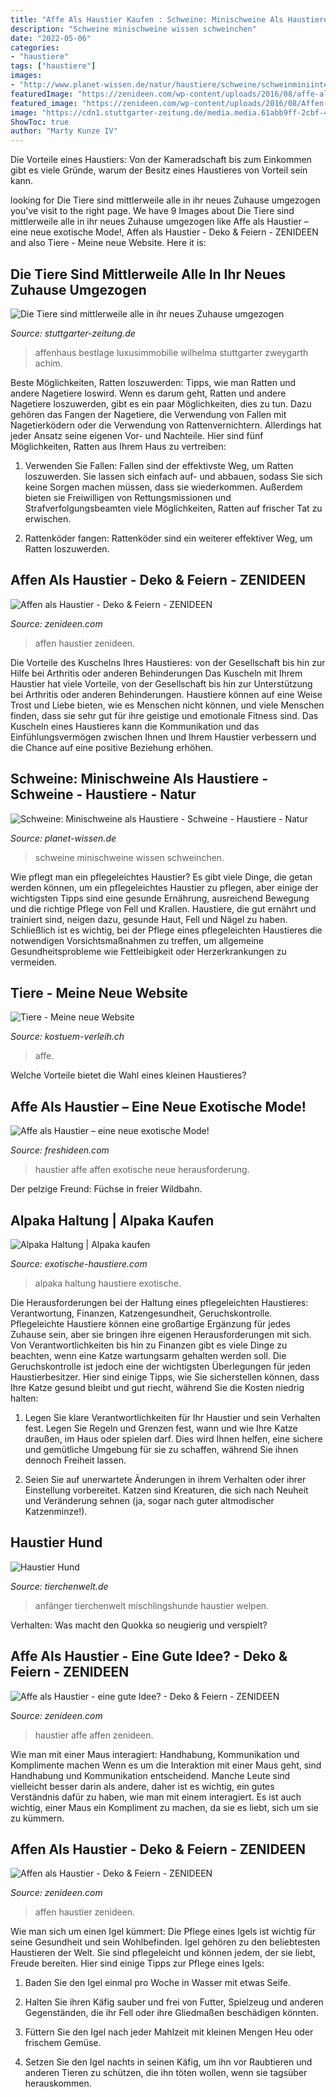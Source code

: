 ```yaml
---
title: "Affe Als Haustier Kaufen : Schweine: Minischweine Als Haustiere"
description: "Schweine minischweine wissen schweinchen"
date: "2022-05-06"
categories:
- "haustiere"
tags: ["haustiere"]
images:
- "http://www.planet-wissen.de/natur/haustiere/schweine/schweinminiinterfotogjpg100~_v-gseagaleriexl.jpg"
featuredImage: "https://zenideen.com/wp-content/uploads/2016/08/affe-als-haustier-7-800x533.jpg"
featured_image: "https://zenideen.com/wp-content/uploads/2016/08/Affen-als-Haustier-amazing-monkey-as-a-pet-7.jpg"
image: "https://cdn1.stuttgarter-zeitung.de/media.media.61abb9ff-2cbf-434a-9da5-4cc8ba94b7d5.original1024.jpg"
ShowToc: true
author: "Marty Kunze IV"
---
```



Die Vorteile eines Haustiers: Von der Kameradschaft bis zum Einkommen gibt es viele Gründe, warum der Besitz eines Haustieres von Vorteil sein kann.

	

		
looking for Die Tiere sind mittlerweile alle in ihr neues Zuhause umgezogen you've visit to the right page. We have 9 Images about Die Tiere sind mittlerweile alle in ihr neues Zuhause umgezogen like Affe als Haustier – eine neue exotische Mode!, Affen als Haustier - Deko &amp; Feiern - ZENIDEEN and also Tiere - Meine neue Website. Here it is:
		
    
## Die Tiere Sind Mittlerweile Alle In Ihr Neues Zuhause Umgezogen

<img loading=lazy src="https://cdn1.stuttgarter-zeitung.de/media.media.61abb9ff-2cbf-434a-9da5-4cc8ba94b7d5.original1024.jpg" onerror="this.onerror=null;this.src='https://tse4.mm.bing.net/th?id=OIP.IuPZZbLC2tB5sagwl5268gHaLR&amp;pid=15.1';" alt="Die Tiere sind mittlerweile alle in ihr neues Zuhause umgezogen">

_Source: stuttgarter-zeitung.de_

>affenhaus bestlage luxusimmobilie wilhelma stuttgarter zweygarth achim. 

	

Beste Möglichkeiten, Ratten loszuwerden: Tipps, wie man Ratten und andere Nagetiere loswird.
Wenn es darum geht, Ratten und andere Nagetiere loszuwerden, gibt es ein paar Möglichkeiten, dies zu tun. Dazu gehören das Fangen der Nagetiere, die Verwendung von Fallen mit Nagetierködern oder die Verwendung von Rattenvernichtern. Allerdings hat jeder Ansatz seine eigenen Vor- und Nachteile. Hier sind fünf Möglichkeiten, Ratten aus Ihrem Haus zu vertreiben:
1) Verwenden Sie Fallen: Fallen sind der effektivste Weg, um Ratten loszuwerden. Sie lassen sich einfach auf- und abbauen, sodass Sie sich keine Sorgen machen müssen, dass sie wiederkommen. Außerdem bieten sie Freiwilligen von Rettungsmissionen und Strafverfolgungsbeamten viele Möglichkeiten, Ratten auf frischer Tat zu erwischen.

2) Rattenköder fangen: Rattenköder sind ein weiterer effektiver Weg, um Ratten loszuwerden.

    
## Affen Als Haustier - Deko &amp; Feiern - ZENIDEEN

<img loading=lazy src="https://zenideen.com/wp-content/uploads/2016/08/Affen-als-Haustier-amazing-monkey-as-a-pet-7.jpg" onerror="this.onerror=null;this.src='https://tse4.mm.bing.net/th?id=OIP.jid126c1q2gQHKsl0EFF6AHaFj&amp;pid=15.1';" alt="Affen als Haustier - Deko &amp; Feiern - ZENIDEEN">

_Source: zenideen.com_

>affen haustier zenideen. 

	

Die Vorteile des Kuschelns Ihres Haustieres: von der Gesellschaft bis hin zur Hilfe bei Arthritis oder anderen Behinderungen
Das Kuscheln mit Ihrem Haustier hat viele Vorteile, von der Gesellschaft bis hin zur Unterstützung bei Arthritis oder anderen Behinderungen. Haustiere können auf eine Weise Trost und Liebe bieten, wie es Menschen nicht können, und viele Menschen finden, dass sie sehr gut für ihre geistige und emotionale Fitness sind. Das Kuscheln eines Haustieres kann die Kommunikation und das Einfühlungsvermögen zwischen Ihnen und Ihrem Haustier verbessern und die Chance auf eine positive Beziehung erhöhen.

    
## Schweine: Minischweine Als Haustiere - Schweine - Haustiere - Natur

<img loading=lazy src="http://www.planet-wissen.de/natur/haustiere/schweine/schweinminiinterfotogjpg100~_v-gseagaleriexl.jpg" onerror="this.onerror=null;this.src='https://tse3.mm.bing.net/th?id=OIP.-iXAh_k10QBLVlsICd2hcgHaEK&amp;pid=15.1';" alt="Schweine: Minischweine als Haustiere - Schweine - Haustiere - Natur">

_Source: planet-wissen.de_

>schweine minischweine wissen schweinchen. 

	

Wie pflegt man ein pflegeleichtes Haustier?
Es gibt viele Dinge, die getan werden können, um ein pflegeleichtes Haustier zu pflegen, aber einige der wichtigsten Tipps sind eine gesunde Ernährung, ausreichend Bewegung und die richtige Pflege von Fell und Krallen. Haustiere, die gut ernährt und trainiert sind, neigen dazu, gesunde Haut, Fell und Nägel zu haben. Schließlich ist es wichtig, bei der Pflege eines pflegeleichten Haustieres die notwendigen Vorsichtsmaßnahmen zu treffen, um allgemeine Gesundheitsprobleme wie Fettleibigkeit oder Herzerkrankungen zu vermeiden.

    
## Tiere - Meine Neue Website

<img loading=lazy src="http://kostuem-verleih.ch/uploads/1/3/5/0/135020132/affe_orig.jpg" onerror="this.onerror=null;this.src='https://tse1.mm.bing.net/th?id=OIP.Ik7uAAdgvsXqsb_YTSW9_wAAAA&amp;pid=15.1';" alt="Tiere - Meine neue Website">

_Source: kostuem-verleih.ch_

>affe. 

	

Welche Vorteile bietet die Wahl eines kleinen Haustieres?

    
## Affe Als Haustier – Eine Neue Exotische Mode!

<img loading=lazy src="https://freshideen.com/wp-content/uploads/2015/04/affe-als-haustier-haben-lifestyle-haustiere.jpg" onerror="this.onerror=null;this.src='https://tse3.mm.bing.net/th?id=OIP.YgthdQmkeaTZxkFsjqwllAHaJS&amp;pid=15.1';" alt="Affe als Haustier – eine neue exotische Mode!">

_Source: freshideen.com_

>haustier affe affen exotische neue herausforderung. 

	

Der pelzige Freund: Füchse in freier Wildbahn.

    
## Alpaka Haltung | Alpaka Kaufen

<img loading=lazy src="https://exotische-haustiere.com/wp-content/uploads/2021/05/Alpaka-kaufen-e1620667684408.jpg" onerror="this.onerror=null;this.src='https://tse2.mm.bing.net/th?id=OIP.iRAX-t4nKzQSU0IK-R9DFgHaFj&amp;pid=15.1';" alt="Alpaka Haltung | Alpaka kaufen">

_Source: exotische-haustiere.com_

>alpaka haltung haustiere exotische. 

	

Die Herausforderungen bei der Haltung eines pflegeleichten Haustieres: Verantwortung, Finanzen, Katzengesundheit, Geruchskontrolle.
Pflegeleichte Haustiere können eine großartige Ergänzung für jedes Zuhause sein, aber sie bringen ihre eigenen Herausforderungen mit sich. Von Verantwortlichkeiten bis hin zu Finanzen gibt es viele Dinge zu beachten, wenn eine Katze wartungsarm gehalten werden soll. Die Geruchskontrolle ist jedoch eine der wichtigsten Überlegungen für jeden Haustierbesitzer. Hier sind einige Tipps, wie Sie sicherstellen können, dass Ihre Katze gesund bleibt und gut riecht, während Sie die Kosten niedrig halten:
1. Legen Sie klare Verantwortlichkeiten für Ihr Haustier und sein Verhalten fest. Legen Sie Regeln und Grenzen fest, wann und wie Ihre Katze draußen, im Haus oder spielen darf. Dies wird Ihnen helfen, eine sichere und gemütliche Umgebung für sie zu schaffen, während Sie ihnen dennoch Freiheit lassen.

2. Seien Sie auf unerwartete Änderungen in ihrem Verhalten oder ihrer Einstellung vorbereitet. Katzen sind Kreaturen, die sich nach Neuheit und Veränderung sehnen (ja, sogar nach guter altmodischer Katzenminze!).

    
## Haustier Hund

<img loading=lazy src="https://www.tierchenwelt.de/images/stories/haustiere/hunde/golden_retriever_m.jpg" onerror="this.onerror=null;this.src='https://tse1.mm.bing.net/th?id=OIP.M8FXv4HbuUvPtGj0i4PqWwAAAA&amp;pid=15.1';" alt="Haustier Hund">

_Source: tierchenwelt.de_

>anfänger tierchenwelt mischlingshunde haustier welpen. 

	

Verhalten: Was macht den Quokka so neugierig und verspielt?

    
## Affe Als Haustier - Eine Gute Idee? - Deko &amp; Feiern - ZENIDEEN

<img loading=lazy src="https://zenideen.com/wp-content/uploads/2016/08/affe-als-haustier-7-800x533.jpg" onerror="this.onerror=null;this.src='https://tse2.mm.bing.net/th?id=OIP.Bm_Pe9qaQ354IctIYXeApQHaE7&amp;pid=15.1';" alt="Affe als Haustier - eine gute Idee? - Deko &amp; Feiern - ZENIDEEN">

_Source: zenideen.com_

>haustier affe affen zenideen. 

	

Wie man mit einer Maus interagiert: Handhabung, Kommunikation und Komplimente machen
Wenn es um die Interaktion mit einer Maus geht, sind Handhabung und Kommunikation entscheidend. Manche Leute sind vielleicht besser darin als andere, daher ist es wichtig, ein gutes Verständnis dafür zu haben, wie man mit einem interagiert. Es ist auch wichtig, einer Maus ein Kompliment zu machen, da sie es liebt, sich um sie zu kümmern.

    
## Affen Als Haustier - Deko &amp; Feiern - ZENIDEEN

<img loading=lazy src="https://zenideen.com/wp-content/uploads/2016/08/Affen-als-Haustier-18jik8ktaomh3jpg-800x450.jpg" onerror="this.onerror=null;this.src='https://tse2.mm.bing.net/th?id=OIP.hDBrTIPCm0TOkXJtm9THbAHaEK&amp;pid=15.1';" alt="Affen als Haustier - Deko &amp; Feiern - ZENIDEEN">

_Source: zenideen.com_

>affen haustier zenideen. 

	

Wie man sich um einen Igel kümmert: Die Pflege eines Igels ist wichtig für seine Gesundheit und sein Wohlbefinden.
Igel gehören zu den beliebtesten Haustieren der Welt. Sie sind pflegeleicht und können jedem, der sie liebt, Freude bereiten. Hier sind einige Tipps zur Pflege eines Igels:
1. Baden Sie den Igel einmal pro Woche in Wasser mit etwas Seife.

2. Halten Sie ihren Käfig sauber und frei von Futter, Spielzeug und anderen Gegenständen, die ihr Fell oder ihre Gliedmaßen beschädigen könnten.

3. Füttern Sie den Igel nach jeder Mahlzeit mit kleinen Mengen Heu oder frischem Gemüse.

4. Setzen Sie den Igel nachts in seinen Käfig, um ihn vor Raubtieren und anderen Tieren zu schützen, die ihn töten wollen, wenn sie tagsüber herauskommen.


